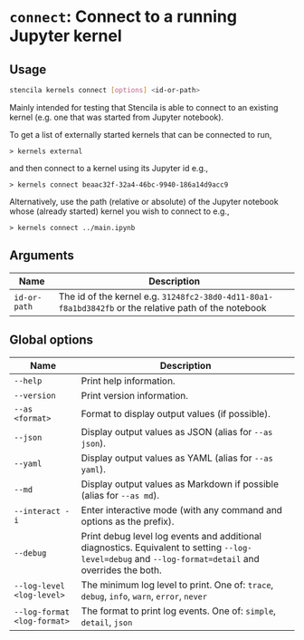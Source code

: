 <!-- Generated from doc comments in Rust. Do not edit. -->

# `connect`: Connect to a running Jupyter kernel

## Usage

```sh
stencila kernels connect [options] <id-or-path>
```

Mainly intended for testing that Stencila is able to connect
to an existing kernel (e.g. one that was started from Jupyter notebook).

To get a list of externally started kernels that can be connected to run,

```stencila
> kernels external
```

and then connect to a kernel using its Jupyter id e.g.,

```stencila
> kernels connect beaac32f-32a4-46bc-9940-186a14d9acc9
```

Alternatively, use the path (relative or absolute) of the Jupyter notebook
whose (already started) kernel you wish to connect to e.g.,

```stencila
> kernels connect ../main.ipynb
```


## Arguments

| Name | Description |
| --- | --- |
| `id-or-path` | The id of the kernel e.g. `31248fc2-38d0-4d11-80a1-f8a1bd3842fb` or the relative path of the notebook |


## Global options

| Name | Description |
| --- | --- |
| `--help` | Print help information. |
| `--version` | Print version information. |
| `--as <format>` | Format to display output values (if possible). |
| `--json` | Display output values as JSON (alias for `--as json`). |
| `--yaml` | Display output values as YAML (alias for `--as yaml`). |
| `--md` | Display output values as Markdown if possible (alias for `--as md`). |
| `--interact -i` | Enter interactive mode (with any command and options as the prefix). |
| `--debug` | Print debug level log events and additional diagnostics. Equivalent to setting `--log-level=debug` and `--log-format=detail` and overrides the both. |
| `--log-level <log-level>` | The minimum log level to print. One of: `trace`, `debug`, `info`, `warn`, `error`, `never` |
| `--log-format <log-format>` | The format to print log events. One of: `simple`, `detail`, `json` |